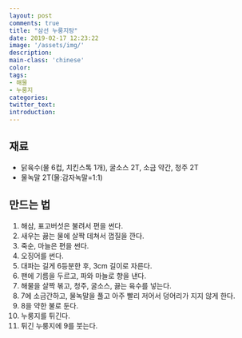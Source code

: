 ```yaml
---
layout: post
comments: true
title: "삼선 누룽지탕"
date: 2019-02-17 12:23:22
image: '/assets/img/'
description:
main-class: 'chinese'
color:
tags:
- 해물
- 누룽지
categories:
twitter_text:
introduction:
---
```


## 재료

- 닭육수(물 6컵, 치킨스톡 1개), 굴소스 2T, 소금 약간, 청주 2T
- 물녹말 2T(물:감자녹말=1:1)

## 만드는 법

1. 해삼, 표고버섯은 불려서 편을 썬다.
2. 새우는 끓는 물에 살짝 데쳐서 껍질을 깐다.
3. 죽순, 마늘은 편을 썬다.
4. 오징어를 썬다.
5. 대파는 길게 6등분한 후, 3cm 길이로 자른다.
6. 팬에 기름을 두르고, 파와 마늘로 향을 낸다.
7. 해물을 살짝 볶고, 청주, 굴소스, 끓는 육수를 넣는다.
8. 7에 소금간하고, 물녹말을 풀고 아주 빨리 저어서 덩어리가 지지 않게 한다.
9. 8을 약한 불로 둔다.
10. 누룽지를 튀긴다.
11. 튀긴 누룽지에 9를 붓는다.